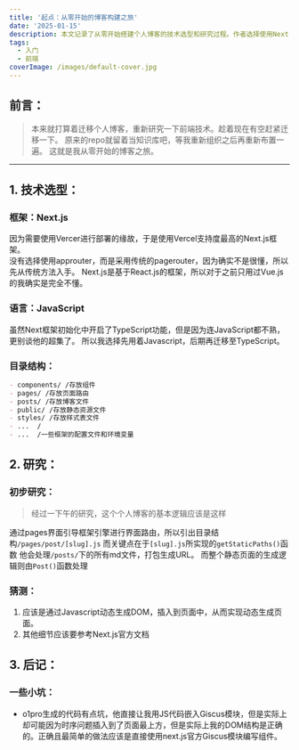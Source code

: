 ```yaml
---
title: '起点：从零开始的博客构建之旅'
date: '2025-01-15'
description: 本文记录了从零开始搭建个人博客的技术选型和研究过程。作者选择使用Next.js框架（基于React.js）和JavaScript语言，采用传统的Page Router而非App Router，并规划了清晰的目录结构。通过研究，作者理解了博客的基本逻辑：利用`/pages/post/[slug].js`中的`getStaticPaths()`函数处理`/posts/`目录下的Markdown文件，生成URL，并通过`Post()`函数动态生成页面内容。此外，作者还提到了一些技术细节和踩坑经验，如Giscus模块的时序问题，建议直接使用Next.js官方组件。整体上，这是一次从Vue.js转向Next.js的学习与实践之旅。
tags:
  - 入门
  - 前端
coverImage: /images/default-cover.jpg
---
```

## 前言：
>本来就打算着迁移个人博客，重新研究一下前端技术。趁着现在有空赶紧迁移一下。
>原来的repo就留着当知识库吧，等我重新组织之后再重新布置一遍。
>这就是我从零开始的博客之旅。

---
## 1. 技术选型：
### 框架：Next.js
因为需要使用Vercer进行部署的缘故，于是使用Vercel支持度最高的Next.js框架。  
没有选择使用approuter，而是采用传统的pagerouter，因为确实不是很懂，所以先从传统方法入手。 
Next.js是基于React.js的框架，所以对于之前只用过Vue.js的我确实是完全不懂。
### 语言：JavaScript
虽然Next框架初始化中开启了TypeScript功能，但是因为连JavaScript都不熟，更别谈他的超集了。
所以我选择先用着Javascript，后期再迁移至TypeScript。

### 目录结构：
```markdown
- components/ /存放组件
- pages/ /存放页面路由
- posts/ /存放博客文件
- public/ /存放静态资源文件
- styles/ /存放样式表文件
- ...  /
- ...  /一些框架的配置文件和环境变量
```
## 2. 研究：
### 初步研究：
>经过一下午的研究，这个个人博客的基本逻辑应该是这样

通过pages界面引导框架引擎进行界面路由，所以引出目录结构`/pages/post/[slug].js`
而关键点在于`[slug].js`所实现的`getStaticPaths()`函数
他会处理`/posts/`下的所有md文件，打包生成URL。
而整个静态页面的生成逻辑则由`Post()`函数处理

### 猜测：
1. 应该是通过Javascript动态生成DOM，插入到页面中，从而实现动态生成页面。
2. 其他细节应该要参考Next.js官方文档

## 3. 后记：
### 一些小坑：
- o1pro生成的代码有点坑，他直接让我用JS代码嵌入Giscus模块，但是实际上却可能因为时序问题插入到了页面最上方，但是实际上我的DOM结构是正确的。正确且最简单的做法应该是直接使用next.js官方Giscus模块编写组件。

